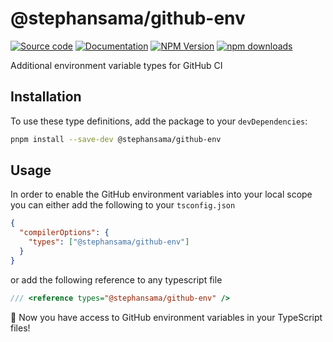 # @stephansama/github-env

[![Source code](https://img.shields.io/badge/Source-666666?style=flat&logo=github&label=Github&labelColor=211F1F)](https://github.com/stephansama/packages/tree/main/packages/github-env)
[![Documentation](https://img.shields.io/badge/Documentation-211F1F?style=flat&logo=Wikibooks&labelColor=211F1F)](https://packages.stephansama.info/modules/_stephansama_github-env)
[![NPM Version](https://img.shields.io/npm/v/%40stephansama%2Fgithub-env?logo=npm&logoColor=red&color=211F1F&labelColor=211F1F)](https://www.npmjs.com/package/@stephansama/github-env)
[![npm downloads](https://img.shields.io/npm/dw/@stephansama/github-env?labelColor=211F1F)](https://www.npmjs.com/package/@stephansama/github-env)

Additional environment variable types for GitHub CI

## Installation

To use these type definitions, add the package to your `devDependencies`:

```sh
pnpm install --save-dev @stephansama/github-env
```

## Usage

In order to enable the GitHub environment variables into your local scope you can either add the following to your `tsconfig.json`

```json
{
  "compilerOptions": {
    "types": ["@stephansama/github-env"]
  }
}
```

or add the following reference to any typescript file

```ts
/// <reference types="@stephansama/github-env" />
```

🎉 Now you have access to GitHub environment variables in your TypeScript files!
